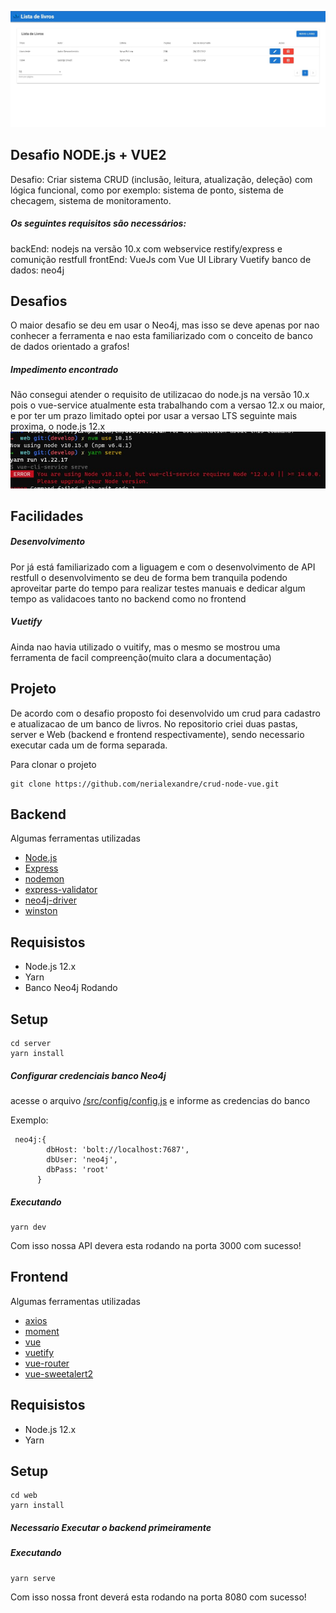 ![screenshot](https://raw.githubusercontent.com/nerialexandre/crud-node-vue/develop/web/src/assets/app_print.jpg)

## Desafio NODE.js + VUE2

Desafio: Criar sistema CRUD (inclusão, leitura, atualização, deleção) com lógica funcional,  como por exemplo: sistema de ponto, sistema de checagem, sistema de monitoramento.

##### Os seguintes requisitos são necessários:

backEnd: nodejs na versão 10.x com webservice restify/express e comunição restfull
frontEnd: VueJs com Vue UI Library Vuetify
banco de dados: neo4j

## Desafios

O maior desafio se deu em usar o Neo4j, mas isso se deve apenas por nao conhecer a ferramenta e nao esta familiarizado com o conceito de banco de dados orientado a grafos!

##### Impedimento encontrado

Não consegui atender o requisito de utilizacao do node.js na versão 10.x pois o vue-service atualmente esta trabalhando com a versao 12.x ou maior, e por ter um prazo limitado optei por usar a versao LTS seguinte mais proxima, o node.js 12.x
![screenshot](https://github.com/nerialexandre/crud-node-vue/blob/develop/web/src/assets/erro_node_10.jpg?raw=true)


## Facilidades

##### Desenvolvimento
Por já está familiarizado com a liguagem e com o desenvolvimento de API restfull o desenvolvimento se deu de forma bem tranquila podendo aproveitar parte do tempo para realizar testes manuais e dedicar algum tempo as validacoes tanto no backend como no frontend

##### Vuetify
Ainda nao havia utilizado o vuitify, mas o mesmo se mostrou uma ferramenta de facil compreenção(muito clara a documentação)


## Projeto
De acordo com o desafio proposto foi desenvolvido um crud para cadastro e atualizacao de um banco de livros.
No repositorio criei duas pastas, server e Web (backend e frontend respectivamente), sendo necessario executar cada um de forma separada.

Para clonar o projeto

```
git clone https://github.com/nerialexandre/crud-node-vue.git
```

## Backend
Algumas ferramentas utilizadas

- [Node.js](https://nodejs.org/)
- [Express](https://expressjs.com/en/starter/installing.html)
- [nodemon](https://nodemon.io/)
- [express-validator](https://express-validator.github.io/docs/)
- [neo4j-driver](https://neo4j.com/developer/javascript/)
- [winston](http://codemirror.net/)

## Requisistos 
- Node.js 12.x
- Yarn
- Banco Neo4j Rodando

## Setup

```
cd server
yarn install
```
##### Configurar credenciais banco Neo4j
acesse o arquivo [/src/config/config.js](https://github.com/nerialexandre/crud-node-vue/blob/develop/server/src/config/config.js) e informe as credencias do banco

Exemplo:
```
 neo4j:{
        dbHost: 'bolt://localhost:7687',
        dbUser: 'neo4j',
        dbPass: 'root'
      }
```
##### Executando

```
yarn dev
```
Com isso nossa API devera esta rodando na porta 3000 com sucesso!

## Frontend
Algumas ferramentas utilizadas

- [axios](https://axios-http.com/ptbr/docs/intro)
- [moment](https://momentjs.com/)
- [vue](https://vuejs.org/)
- [vuetify](https://vuetifyjs.com/en/)
- [vue-router](https://router.vuejs.org/)
- [vue-sweetalert2](https://www.npmjs.com/package/vue-sweetalert2)

## Requisistos 
- Node.js 12.x
- Yarn

## Setup

```
cd web
yarn install
```
##### Necessario Executar o backend primeiramente

##### Executando

```
yarn serve
```
Com isso nossa front deverá esta rodando na porta 8080 com sucesso!

